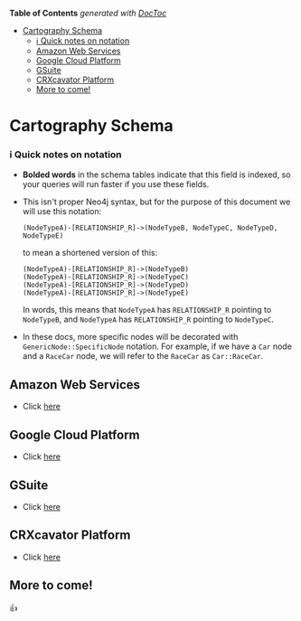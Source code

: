 <!-- START doctoc generated TOC please keep comment here to allow auto update -->
<!-- DON'T EDIT THIS SECTION, INSTEAD RE-RUN doctoc TO UPDATE -->
**Table of Contents**  *generated with [DocToc](https://github.com/thlorenz/doctoc)*

- [Cartography Schema](#cartography-schema)
    - [ℹ️ Quick notes on notation](#-quick-notes-on-notation)
  - [Amazon Web Services](#amazon-web-services)
  - [Google Cloud Platform](#google-cloud-platform)
  - [GSuite](#gsuite)
  - [CRXcavator Platform](#crxcavator-platform)
  - [More to come!](#more-to-come)

<!-- END doctoc generated TOC please keep comment here to allow auto update -->

# Cartography Schema

### ℹ️ Quick notes on notation
- **Bolded words** in the schema tables indicate that this field is indexed, so your queries will run faster if you use these fields.

- This isn't proper Neo4j syntax, but for the purpose of this document we will use this notation:

	```
	(NodeTypeA)-[RELATIONSHIP_R]->(NodeTypeB, NodeTypeC, NodeTypeD, NodeTypeE)
	```

	to mean a shortened version of this:

	```
	(NodeTypeA)-[RELATIONSHIP_R]->(NodeTypeB)
	(NodeTypeA)-[RELATIONSHIP_R]->(NodeTypeC)
	(NodeTypeA)-[RELATIONSHIP_R]->(NodeTypeD)
	(NodeTypeA)-[RELATIONSHIP_R]->(NodeTypeE)
	```


	In words, this means that `NodeTypeA` has `RELATIONSHIP_R` pointing to `NodeTypeB`, and `NodeTypeA` has `RELATIONSHIP_R` pointing to `NodeTypeC`.

- In these docs, more specific nodes will be decorated with `GenericNode::SpecificNode` notation.  For example, if we have a `Car` node and a `RaceCar` node, we will refer to the `RaceCar` as `Car::RaceCar`.

## Amazon Web Services
- Click [here](aws.md)

## Google Cloud Platform
- Click [here](gcp.md)

## GSuite
- Click [here](gsuite.md)

## CRXcavator Platform
- Click [here](crxcavator.md)

## More to come!
👍
